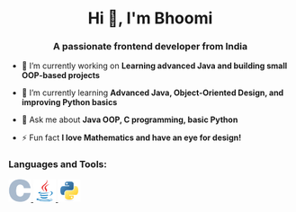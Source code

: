 

<h1 align="center">Hi 👋, I'm Bhoomi</h1>
<h3 align="center">A passionate frontend developer from India</h3>

- 🔭 I’m currently working on **Learning advanced Java and building small OOP-based projects**

- 🌱 I’m currently learning **Advanced Java, Object-Oriented Design, and improving Python basics**

- 💬 Ask me about **Java OOP, C programming, basic Python**

- ⚡ Fun fact **I love Mathematics and have an eye for design!**



<h3 align="left">Languages and Tools:</h3>
<p align="left"> <a href="https://www.cprogramming.com/" target="_blank" rel="noreferrer"> <img src="https://raw.githubusercontent.com/devicons/devicon/master/icons/c/c-original.svg" alt="c" width="40" height="40"/> </a> <a href="https://www.java.com" target="_blank" rel="noreferrer"> <img src="https://raw.githubusercontent.com/devicons/devicon/master/icons/java/java-original.svg" alt="java" width="40" height="40"/> </a> <a href="https://www.python.org" target="_blank" rel="noreferrer"> <img src="https://raw.githubusercontent.com/devicons/devicon/master/icons/python/python-original.svg" alt="python" width="40" height="40"/> </a> </p>

